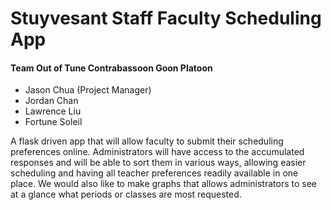 # Stuyvesant Staff Faculty Scheduling App

#### Team  Out of Tune Contrabassoon Goon Platoon
- Jason Chua (Project Manager)
- Jordan Chan
- Lawrence Liu
- Fortune Soleil

A flask driven app that will allow faculty to submit their scheduling preferences online. Administrators will have access to the accumulated responses and will be able to sort them in various ways, allowing easier scheduling and having all teacher preferences readily available in one place. We would also like to make graphs that allows administrators to see at a glance what periods or classes are most requested.
